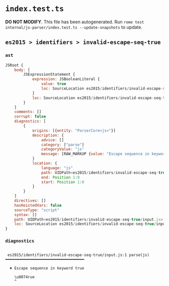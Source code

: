 # `index.test.ts`

**DO NOT MODIFY**. This file has been autogenerated. Run `rome test internal/js-parser/index.test.ts --update-snapshots` to update.

## `es2015 > identifiers > invalid-escape-seq-true`

### `ast`

```javascript
JSRoot {
	body: [
		JSExpressionStatement {
			expression: JSBooleanLiteral {
				value: true
				loc: SourceLocation es2015/identifiers/invalid-escape-seq-true/input.js 1:0-1:9
			}
			loc: SourceLocation es2015/identifiers/invalid-escape-seq-true/input.js 1:0-1:9
		}
	]
	comments: []
	corrupt: false
	diagnostics: [
		{
			origins: [{entity: "ParserCore<js>"}]
			description: {
				advice: []
				category: ["parse"]
				categoryValue: "js"
				message: [RAW_MARKUP {value: "Escape sequence in keyword <emphasis>"}, "true", RAW_MARKUP {value: "</emphasis>"}]
			}
			location: {
				language: "js"
				path: UIDPath<es2015/identifiers/invalid-escape-seq-true/input.js>
				end: Position 1:0
				start: Position 1:0
			}
		}
	]
	directives: []
	hasHoistedVars: false
	sourceType: "script"
	syntax: []
	path: UIDPath<es2015/identifiers/invalid-escape-seq-true/input.js>
	loc: SourceLocation es2015/identifiers/invalid-escape-seq-true/input.js 1:0-2:0
}
```

### `diagnostics`

```

 es2015/identifiers/invalid-escape-seq-true/input.js:1 parse(js) ━━━━━━━━━━━━━━━━━━━━━━━━━━━━━━━━━━━

  ✖ Escape sequence in keyword true

    \u0074rue
    ^


```
